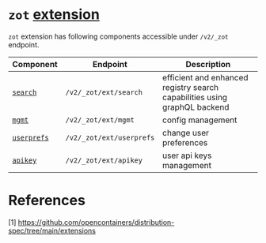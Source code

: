 `zot` [extension](#references)
===

`zot` extension has following components accessible under `/v2/_zot` endpoint.

Component | Endpoint | Description
--- | --- | ---
[`search`](search/search.md) | `/v2/_zot/ext/search` | efficient and enhanced registry search capabilities using graphQL backend
[`mgmt`](mgmt.md) | `/v2/_zot/ext/mgmt` | config management
[`userprefs`](userprefs.md) | `/v2/_zot/ext/userprefs` | change user preferences
[`apikey`](README_apikey.md) | `/v2/_zot/ext/apikey` | user api keys management


# References
[1] https://github.com/opencontainers/distribution-spec/tree/main/extensions

